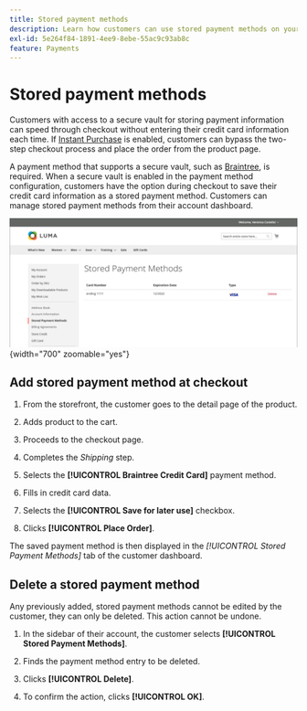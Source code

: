 ```yaml
---
title: Stored payment methods
description: Learn how customers can use stored payment methods on your Commerce storefront.
exl-id: 5e264f84-1891-4ee9-8ebe-55ac9c93ab8c
feature: Payments
---
```

# Stored payment methods

Customers with access to a secure vault for storing payment information can speed through checkout without entering their credit card information each time. If [Instant Purchase](checkout-instant-purchase.md) is enabled, customers can bypass the two-step checkout process and place the order from the product page.

A payment method that supports a secure vault, such as [Braintree](braintree.md), is required. When a secure vault is enabled in the payment method configuration, customers have the option during checkout to save their credit card information as a stored payment method. Customers can manage stored payment methods from their account dashboard.

![Stored Payment Methods](./assets/customer-account-stored-payment-methods.png){width="700" zoomable="yes"}

## Add stored payment method at checkout

1. From the storefront, the customer goes to the detail page of the product.

1. Adds product to the cart.

1. Proceeds to the checkout page.

1. Completes the _Shipping_ step.

1. Selects the **[!UICONTROL Braintree Credit Card]** payment method.

1. Fills in credit card data.

1. Selects the **[!UICONTROL Save for later use]** checkbox.

1. Clicks **[!UICONTROL Place Order]**.

The saved payment method is then displayed in the _[!UICONTROL Stored Payment Methods]_ tab of the customer dashboard.

## Delete a stored payment method

Any previously added, stored payment methods cannot be edited by the customer, they can only be deleted. This action cannot be undone.

1. In the sidebar of their account, the customer selects **[!UICONTROL Stored Payment Methods]**.

1. Finds the payment method entry to be deleted.

1. Clicks **[!UICONTROL Delete]**.

1. To confirm the action, clicks **[!UICONTROL OK]**.
